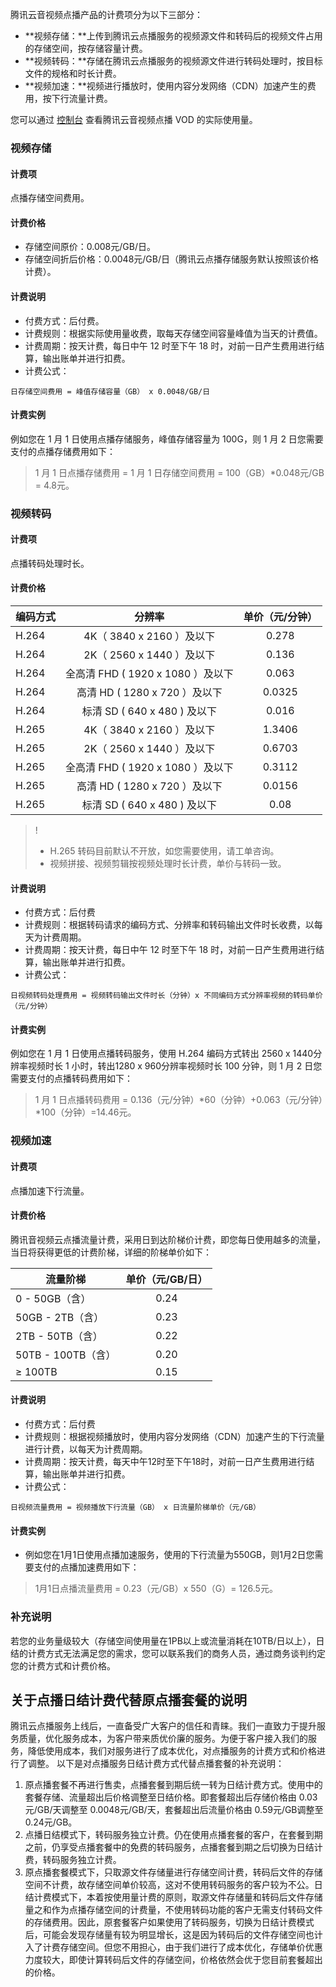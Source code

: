 腾讯云音视频点播产品的计费项分为以下三部分：

- **视频存储：**上传到腾讯云点播服务的视频源文件和转码后的视频文件占用的存储空间，按存储容量计费。
- **视频转码：**存储在腾讯云点播服务的视频源文件进行转码处理时，按目标文件的规格和时长计费。
- **视频加速：**视频进行播放时，使用内容分发网络（CDN）加速产生的费用，按下行流量计费。

您可以通过 [控制台](https://console.cloud.tencent.com/video) 查看腾讯云音视频点播 VOD 的实际使用量。

### 视频存储
#### 计费项

点播存储空间费用。
<!-- - **点播源站外网下行流量费用**。即直接从点播存储源站拉取视频所产生的下行流量。通过点播源站或点播加速 CDN 都可以进行视频下载和播放，若您使用点播服务内提供的 URL（该 URL 已经过点播 CDN 加速）进行视频下载和播放，不会产生该费用。只有部分有特殊需求的用户，需要直接从点播存储源站拉取视频才会产生外网下行流量费用。请根据您的实际需要合理选择我们的服务。-->

#### 计费价格

- 存储空间原价：0.008元/GB/日。
- 存储空间折后价格：0.0048元/GB/日（腾讯云点播存储服务默认按照该价格计费）。
<!-- - [点播源站外网下行流量费用](https://cloud.tencent.com/document/product/266/14666#.E8.A7.86.E9.A2.91.E5.AD.98.E5.82.A8)：0.5元/GB。-->

#### 计费说明

- 付费方式：后付费。
- 计费规则：根据实际使用量收费，取每天存储空间容量峰值为当天的计费值。
- 计费周期：按天计费，每日中午 12 时至下午 18 时，对前一日产生费用进行结算，输出账单并进行扣费。
- 计费公式：
<pre><code>日存储空间费用 = 峰值存储容量（GB） x 0.0048/GB/日</code></pre>
<!-- <pre><code>日存储空间费用 = 峰值存储容量（GB） x 0.008元/GB/日
日外网下行流量费用 = 外网流量（GB） x 0.5元/GB </code></pre> -->

#### 计费实例
例如您在 1 月 1 日使用点播存储服务，峰值存储容量为 100G，则 1 月 2 日您需要支付的点播存储费用如下：
> 1 月 1 日点播存储费用 = 1 月 1 日存储空间费用  = 100（GB）\*0.048元/GB = 4.8元。

<!--例如您在 1 月 1 日使用点播存储服务，峰值存储容量为 100G，直接从源站拉取流量为 10G，则 1 月 2 日您需要支付的点播存储费用如下：
> 1 月 1 日点播存储费用 = 1 月 1 日存储空间费用 + 1 月 1 日[外网下行流量费用](https://cloud.tencent.com/document/product/266/14666#.E8.A7.86.E9.A2.91.E5.AD.98.E5.82.A8) = 100（GB）x 0.008元/GB + 10（GB）x 0.5元/GB = 5.8元。-->

### 视频转码
#### 计费项
点播转码处理时长。

#### 计费价格

| 编码方式    | 分辨率                            |  单价（元/分钟） |
| ---------  |:--------------------------------:|:---------------:|
| H.264      | 4K（ 3840 x 2160 ）及以下           | 0.278           |
| H.264      | 2K（ 2560 x 1440 ）及以下           | 0.136          |
| H.264      | 全高清 FHD ( 1920 x 1080 ）及以下     | 0.063          |
| H.264      | 高清 HD ( 1280 x 720 ）及以下        | 0.0325          |
| H.264      | 标清 SD ( 640 x 480 ) 及以下         | 0.016         |
| H.265      | 4K（ 3840 x 2160 ）及以下            | 1.3406           |
| H.265      | 2K（ 2560 x 1440 ）及以下            | 0.6703           |
| H.265      | 全高清 FHD ( 1920 x 1080 ）及以下      | 0.3112         |
| H.265      | 高清 HD ( 1280 x 720 ）及以下         |0.0156         |
| H.265      | 标清 SD ( 640 x 480 ) 及以下          | 0.08          |

> !
> - H.265 转码目前默认不开放，如您需要使用，请工单咨询。
> -  视频拼接、视频剪辑按视频处理时长计费，单价与转码一致。

#### 计费说明

- 付费方式：后付费
- 计费规则：根据转码请求的编码方式、分辨率和转码输出文件时长收费，以每天为计费周期。
- 计费周期：按天计费，每日中午 12 时至下午 18 时，对前一日产生费用进行结算，输出账单并进行扣费。
- 计费公式：
<pre><code>日视频转码处理费用 = 视频转码输出文件时长（分钟）x 不同编码方式分辨率视频的转码单价（元/分钟）</code></pre>

#### 计费实例
例如您在 1 月 1 日使用点播转码服务，使用 H.264 编码方式转出 2560 x 1440分辨率视频时长 1 小时，转出1280 x 960分辨率视频时长 100 分钟，则 1 月 2 日您需要支付的点播转码费用如下：
> 1 月 1 日点播转码费用 = 0.136（元/分钟）\*60（分钟）+0.063（元/分钟）\*100（分钟）=14.46元。

### 视频加速
#### 计费项
点播加速下行流量。

#### 计费价格
腾讯音视频云点播流量计费，采用日到达阶梯价计费，即您每日使用越多的流量，当日将获得更低的计费阶梯，详细的阶梯单价如下：

| 流量阶梯         | 单价（元/GB/日）  |
| ----------      |:----------------:|
|  0 - 50GB（含）   | 0.24             |
| 50GB - 2TB（含）   | 0.23             |
| 2TB - 50TB（含）   | 0.22             |
| 50TB - 100TB（含）     | 0.20             |
| ≥ 100TB         | 0.15             |

#### 计费说明
- 付费方式：后付费
- 计费规则：根据视频播放时，使用内容分发网络（CDN）加速产生的下行流量进行计费，以每天为计费周期。
- 计费周期：按天计费，每天中午12时至下午18时，对前一日产生费用进行结算，输出账单并进行扣费。
- 计费公式：
<pre><code>日视频流量费用 = 视频播放下行流量（GB） x 日流量阶梯单价（元/GB）</code></pre>

#### 计费实例
- 例如您在1月1日使用点播加速服务，使用的下行流量为550GB，则1月2日您需要支付的点播加速费用如下：
> 1月1日点播流量费用 = 0.23（元/GB）x 550（G）= 126.5元。

### 补充说明
若您的业务量级较大（存储空间使用量在1PB以上或流量消耗在10TB/日以上），日结的计费方式无法满足您的需求，您可以联系我们的商务人员，通过商务谈判约定您的计费方式和计费价格。

## 关于点播日结计费代替原点播套餐的说明
腾讯云点播服务上线后，一直备受广大客户的信任和青睐。我们一直致力于提升服务质量，优化服务成本，为客户带来质优价廉的服务。为便于客户接入我们的服务，降低使用成本，我们对服务进行了成本优化，对点播服务的计费方式和价格进行了调整。
以下是对点播服务日结计费方式代替点播套餐的补充说明：

1. 原点播套餐不再进行售卖，点播套餐到期后统一转为日结计费方式。使用中的套餐存储、流量超出后价格调整至日结价格。即套餐超出后存储价格由 0.03元/GB/天调整至 0.0048元/GB/天，套餐超出后流量价格由 0.59元/GB调整至 0.24元/GB。
2. 点播日结模式下，转码服务独立计费。仍在使用点播套餐的客户，在套餐到期之前，仍享受点播套餐中的免费的转码服务，点播套餐到期之后切换为日结计费，转码服务独立计费。
3. 原点播套餐模式下，只取源文件存储量进行存储空间计费，转码后文件的存储空间不计费，故存储空间单价较高，这对不使用转码服务的客户较为不公。日结计费模式下，本着按使用量计费的原则，取源文件存储量和转码后文件存储量之和作为点播存储空间的计费量，不使用转码功能的客户无需支付转码文件的存储费用。因此，原套餐客户如果使用了转码服务，切换为日结计费模式后，可能会发现存储量有较为明显增长，这是因为转码后的文件存储空间也计入了计费存储空间。但您不用担心，由于我们进行了成本优化，存储单价优惠力度较大，即使计算转码后文件的存储空间，价格依然会优于您目前套餐超出的价格。
